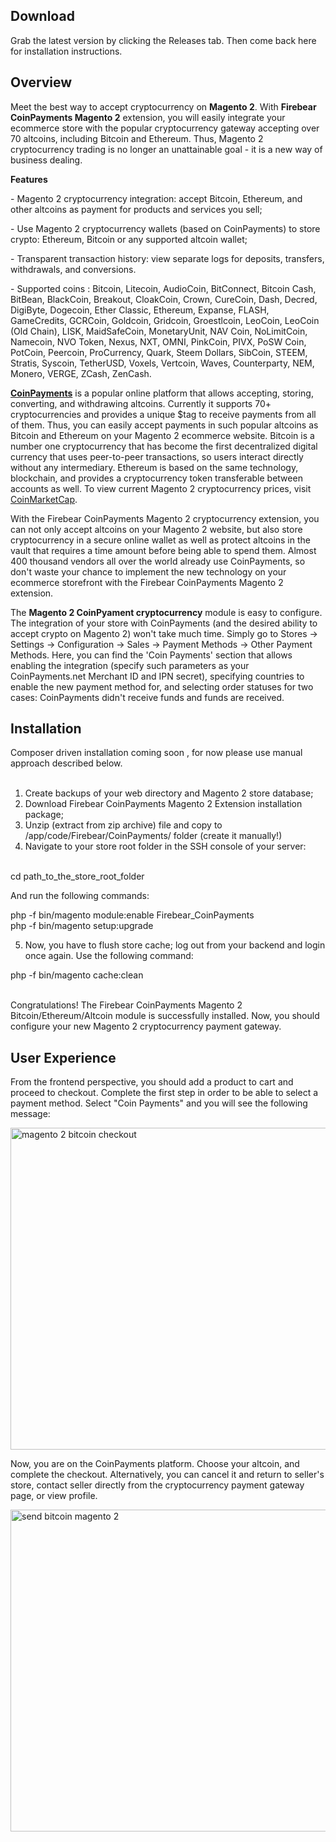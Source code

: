 <h2>Download</h2>
Grab the latest version by clicking the Releases tab. Then come back here for installation instructions.
<h2>Overview</h2>
<p dir="ltr"><span>Meet the best way to accept cryptocurrency on <strong>Magento 2</strong>. With <strong>Firebear CoinPayments Magento 2</strong> extension, you will easily integrate your ecommerce store with the popular cryptocurrency gateway accepting over 70 altcoins, including Bitcoin and Ethereum. Thus, Magento 2 cryptocurrency trading is no longer an unattainable goal - it is a new way of business dealing.</span></p>
<p dir="ltr"><strong>Features</strong></p>
<p>- Magento 2 cryptocurrency integration: accept Bitcoin, Ethereum, and other altcoins as payment for products and services you sell;</p>
<p>- Use Magento 2 cryptocurrency wallets (based on CoinPayments) to store crypto: Ethereum, Bitcoin or any supported altcoin wallet;</p>
<p>- Transparent transaction history: view separate logs for deposits, transfers, withdrawals, and conversions.</p>
<p>- Supported coins : Bitcoin, Litecoin, AudioCoin, BitConnect, Bitcoin Cash, BitBean, BlackCoin, Breakout, CloakCoin, Crown, CureCoin, Dash, Decred, DigiByte, Dogecoin, Ether Classic, Ethereum, Expanse, FLASH, GameCredits, GCRCoin, Goldcoin, Gridcoin, Groestlcoin, LeoCoin, LeoCoin (Old Chain), LISK, MaidSafeCoin, MonetaryUnit, NAV Coin, NoLimitCoin, Namecoin, NVO Token, Nexus, NXT, OMNI, PinkCoin, PIVX, PoSW Coin, PotCoin, Peercoin, ProCurrency, Quark, Steem Dollars, SibCoin, STEEM, Stratis, Syscoin, TetherUSD, Voxels, Vertcoin, Waves, Counterparty, NEM, Monero, VERGE, ZCash, ZenCash.</p>
<p dir="ltr"><span><a href="https://www.coinpayments.net/index.php?ref=606a89bb575311badf510a4a8b79a45e" target="_blank"><strong>CoinPayments</strong></a> is a popular online platform that allows accepting, storing, converting, and withdrawing altcoins. Currently it supports 70+ cryptocurrencies and provides a unique $tag to receive payments from all of them. Thus, you can easily accept payments in such popular altcoins as Bitcoin and Ethereum on your Magento 2 ecommerce website. Bitcoin is a number one cryptocurrency that has become the first decentralized digital currency that uses peer-to-peer transactions, so users interact directly without any intermediary. Ethereum is based on the same technology, blockchain, and provides a cryptocurrency token transferable between accounts as well. To view current Magento 2 cryptocurrency prices, visit </span><a href="https://coinmarketcap.com/"><span>CoinMarketCap</span></a><span>.</span></p>
<p dir="ltr"><span>With the Firebear CoinPayments Magento 2 cryptocurrency extension, you can not only accept altcoins on your Magento 2 website, but also store cryptocurrency in a secure online wallet as well as protect altcoins in the vault that requires a time amount before being able to spend them. Almost 400 thousand vendors all over the world already use CoinPayments, so don't waste your chance to implement the new technology on your ecommerce storefront with the Firebear CoinPayments Magento 2 extension.</span></p>
<p dir="ltr"><span>The <strong>Magento 2 CoinPyament cryptocurrency</strong> module is easy to configure. The integration of your store with CoinPayments (and the desired ability to accept crypto on Magento 2) won't take much time. Simply go to Stores -&gt; Settings -&gt; Configuration -&gt; Sales -&gt; Payment Methods -&gt; Other Payment Methods. Here, you can find the 'Coin Payments' section that allows enabling the integration (specify such parameters as your CoinPayments.net Merchant ID and IPN secret), specifying countries to enable the new payment method for, and selecting order statuses for two cases: CoinPayments didn't receive funds and funds are received.</span></p>

<h2>Installation</h2>
Composer driven installation coming soon , for now please use manual approach described below.<br /><br />

1. Create backups of your web directory and Magento 2 store database;<br />
2. Download Firebear CoinPayments Magento 2 Extension installation package;<br />
3. Unzip (extract from zip archive) file and copy to /app/code/Firebear/CoinPayments/ folder (create it manually!)<br />
4. Navigate to your store root folder in the SSH console of your server:<br /><br />

cd path_to_the_store_root_folder<br />

And run the following commands:<br />

php -f bin/magento module:enable Firebear_CoinPayments<br />
php -f bin/magento setup:upgrade<br />

5. Now, you have to flush store cache; log out from your backend and login once again. Use the following command:<br />

php -f bin/magento cache:clean<br /><br />

Congratulations! The Firebear CoinPayments Magento 2 Bitcoin/Ethereum/Altcoin module is successfully installed. Now, you should configure your new Magento 2 cryptocurrency payment gateway.

<h2>User Experience</h2>
<p dir="ltr"><span>From the frontend perspective, you should add a product to cart and proceed to checkout. Complete the first step in order to be able to select a payment method. Select "Coin Payments" and you will see the following message:</span></p>
<p><img src="https://firebearstudio.com/media/wysiwyg/Magento_2_CoinPayments_Configuration_checkout.gif" alt="magento 2 bitcoin checkout" width="515" /></p>
<p dir="ltr"><span>Now, you are on the CoinPayments platform. Choose your altcoin, and complete the checkout. Alternatively, you can cancel it and return to seller's store, contact seller directly from the cryptocurrency payment gateway page, or view profile.</span></p>
<p><img src="https://firebearstudio.com/media/wysiwyg/Checkout_last_step.jpg" alt="send bitcoin magento 2" width="515" /></p>
